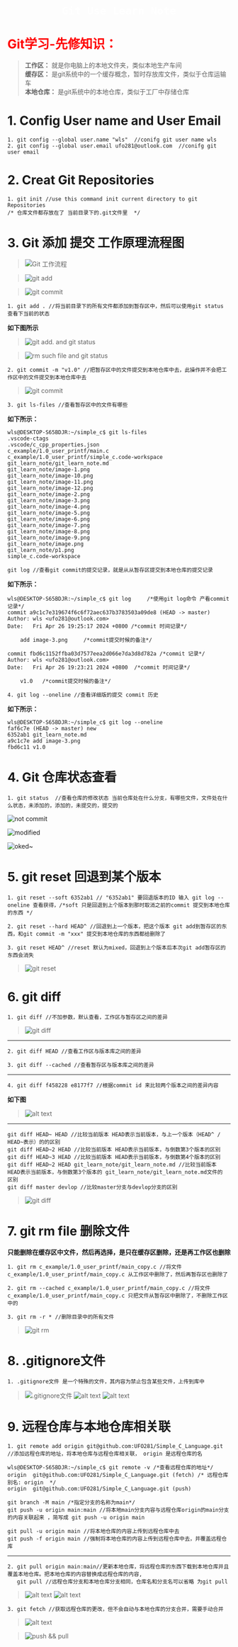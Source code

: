 # <center> <font color=white> `Git Use Learn Note` </font>



# <font color=red>Git学习-先修知识：</font> 
>**工作区：** 就是你电脑上的本地文件夹，类似本地生产车间   
>**缓存区：** 是git系统中的一个缓存概念，暂时存放库文件，类似于仓库运输车   
>**本地仓库：** 是git系统中的本地仓库，类似于工厂中存储仓库   

# 1. Config User name and User Email
    1. git config --global user.name "wls"  //conifg git user name wls
    2. git config --global user.email ufo281@outlook.com  //conifg git user email 



# 2. Creat Git Repositories
    1. git init //use this command init current directory to git Repositories
    /* 仓库文件都存放在了 当前目录下的.git文件里  */



# 3. Git 添加 提交 工作原理流程图

> ![Git 工作流程](image.png)

> ![git add](image-1.png)

> ![git commit](image-2.png)

    1. git add . //将当前目录下的所有文件都添加到暂存区中，然后可以使用git status 查看下当前的状态
**如下图所示**
> ![git add. and git status](image-5.png)

> ![rm such file and git status](image-4.png)

    2. git commit -m "v1.0" //把暂存区中的文件提交到本地仓库中去，此操作并不会把工作区中的文件提交到本地仓库中去
> ![git commit](image-3.png)


    3. git ls-files //查看暂存区中的文件有哪些 
**如下所示：**
```
wls@DESKTOP-S65BDJR:~/simple_c$ git ls-files
.vscode-ctags
.vscode/c_cpp_properties.json
c_example/1.0_user_printf/main.c
c_example/1.0_user_printf/simple_c.code-workspace
git_learn_note/git_learn_note.md
git_learn_note/image-1.png
git_learn_note/image-10.png
git_learn_note/image-11.png
git_learn_note/image-12.png
git_learn_note/image-2.png
git_learn_note/image-3.png
git_learn_note/image-4.png
git_learn_note/image-5.png
git_learn_note/image-6.png
git_learn_note/image-7.png
git_learn_note/image-8.png
git_learn_note/image-9.png
git_learn_note/image.png
git_learn_note/p1.png
simple_c.code-workspace
```

    git log //查看git commit的提交记录，就是从从暂存区提交到本地仓库的提交记录
**如下所示：**
```
wls@DESKTOP-S65BDJR:~/simple_c$ git log     /*使用git log命令 产看commit记录*/
commit a9c1c7e319674f6c6f72aec637b3783503a09de8 (HEAD -> master)
Author: wls <ufo281@outlook.com>
Date:   Fri Apr 26 19:25:17 2024 +0800 /*commit 时间记录*/

    add image-3.png     /*commit提交时候的备注*/

commit fbd6c1152ffba03d7577eea2d066e7da3d8d782a /*commit 记录*/
Author: wls <ufo281@outlook.com>
Date:   Fri Apr 26 19:23:21 2024 +0800  /*commit 时间记录*/

    v1.0   /*commit提交时候的备注*/
```
    4. git log --oneline //查看详细版的提交 commit 历史 
**如下所示：**
```
wls@DESKTOP-S65BDJR:~/simple_c$ git log --oneline 
faf6c7e (HEAD -> master) new
6352ab1 git_learn_note.md
a9c1c7e add image-3.png
fbd6c11 v1.0
```



# 4. Git 仓库状态查看
    1. git status  //查看仓库的修改状态 当前仓库处在什么分支，有哪些文件，文件处在什么状态，未添加的，添加的，未提交的，提交的

![not commit](image-7.png)

![modified](image-8.png)

![oked~](image-9.png)




# 5. git reset 回退到某个版本

    1. git reset --soft 6352ab1 // "6352ab1" 要回退版本的ID 输入 git log --oneline 查看获得，/*soft 只是回退到上个版本到那时取消之前的commit 提交到本地仓库的东西 */

    2. git reset --hard HEAD^ //回退到上一个版本，把这个版本 git add到暂存区的东西，和git commit -m "xxx" 提交到本地仓库的东西都给删除了

    3. git reset HEAD^ //reset 默认为mixed，回退到上个版本后本次git add暂存区的东西会消失
> ![git reset](image-6.png)



# 6. git diff

    1. git diff //不加参数，默认查看，工作区与暂存区之间的差异
>![git diff](p1.png)
---
    2. git diff HEAD //查看工作区与版本库之间的差异

    3. git diff --cached //查看暂存区与版本库之间的差异
---
    4. git diff f458228 e8177f7 //根据commit id 来比较两个版本之间的差异内容
**如下图**
>![alt text](image-12.png)
---
    git diff HEAD~ HEAD //比较当前版本 HEAD表示当前版本，与上一个版本（HEAD^ / HEAD~表示）的的区别
    git diff HEAD~2 HEAD //比较当前版本 HEAD表示当前版本，与倒数第3个版本的区别
    git diff HEAD~3 HEAD //比较当前版本 HEAD表示当前版本，与倒数第4个版本的区别
    git diff HEAD~2 HEAD git_learn_note/git_learn_note.md //比较当前版本 HEAD表示当前版本，与倒数第3个版本的 git_learn_note/git_learn_note.md文件的 区别
    git diff master devlop //比较master分支与devlop分支的区别

>![git diff](image-10.png)

# 7. git rm file 删除文件
**只能删除在缓存区中文件，然后再选择，是只在缓存区删除，还是再工作区也删除**

    1. git rm c_example/1.0_user_printf/main_copy.c //将文件c_example/1.0_user_printf/main_copy.c 从工作区中删除了，然后再暂存区也删除了

    2. git rm --cached c_example/1.0_user_printf/main_copy.c //将文件c_example/1.0_user_printf/main_copy.c 只把文件从暂存区中删除了，不删除工作区中的

    3. git rm -r * //删除目录中的所有文件

>![git rm](image-13.png)

# 8. .gitignore文件

    1. .gitignore文件 是一个特殊的文件，其内容为禁止包含某些文件，上传到库中
>![.gitignore文件](image-14.png)
>![alt text](image-15.png)
>![alt text](image-16.png)



# 9. 远程仓库与本地仓库相关联
    1. git remote add origin git@github.com:UFO281/Simple_C_Language.git //添加远程仓库的地址，将本地仓库与远程仓库相关联， origin 是远程仓库的名
```
wls@DESKTOP-S65BDJR:~/simple_c$ git remote -v /*查看远程仓库的地址*/
origin  git@github.com:UFO281/Simple_C_Language.git (fetch) /* 远程仓库别名: origin  */
origin  git@github.com:UFO281/Simple_C_Language.git (push)
```
    git branch -M main /*指定分支的名称为main*/
    git push -u origin main:main //将本地main分支内容与远程仓库origin的main分支的内容关联起来 ，简写成 git push -u origin main

    git pull -u origin main //将本地仓库的内容上传到远程仓库中去
    git push -f origin main //强制将本地仓库的内容上传到远程仓库中去，并覆盖远程仓库
---
    2. git pull origin main:main//更新本地仓库，将远程仓库的东西下载到本地仓库并且覆盖本地仓库。把本地仓库的内容替换成远程仓库的内容,
       git pull //远程仓库分支和本地仓库分支相同，仓库名和分支名可以省略 为git pull

>![alt text](image-19.png)
>![alt text](image-18.png)

    3. git fetch //获取远程仓库的更改，但不会自动与本地仓库的分支合并，需要手动合并
>![alt text](image-20.png)


>![push && pull](image-17.png) 
